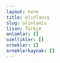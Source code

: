 ```yaml
---
layout: term
title: alınlanış
slug: alinlanis
lisan: Türkçe
anlamlar: []
ozellikler: []
ornekler: []
orneklerkaynak: []
---
```

